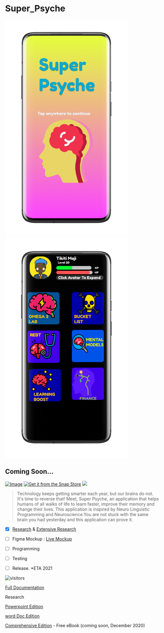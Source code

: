 # Super_Psyche

<img src="Images/1595285323180.png" width=400 >  <img src="Images/2.png" width=400 >

## Coming Soon...

[![Image](https://i.imgur.com/Z7qKuho.png)](play-store-link)     [![Get it from the Snap Store](https://snapcraft.io/static/images/badges/en/snap-store-black.svg)]()   <img src="https://f-droid.org/wiki/images/0/06/F-Droid-button_get-it-on.png">

> Technology keeps getting smarter each year, but our brains do not. It's time to reverse that! Meet, Super Psyche, an application that helps humans of all walks of life to learn faster, improve their memory and change their lives. This application is inspired by Neuro Linguistic Programming and Neuroscience.You are not stuck with the same brain you had yesterday and this application can prove it. 

- [x] [Research](https://github.com/33nanoseconds/awesome-Neuro-Linguistic-Programming) & [Extensive Research](https://sheets.arcaneoffice.com/View.aspx?info=eyJmbiI6IkRhdGEgQ29uc3VtcHRpb24ueGxzeCIsImwiOiJodHRwczovL2dhaWEuYmxvY2tzdGFjay5vcmcvaHViLzEzcTViOTJUekN1cnFLdWJ5OTI5eVNWR2NkZnJNOUNOTkQvODA4ZTgxODBjYzc3YjhjN2JhZDNlMTc5MzRiZTFlZmFhYTNiMTQ5ODhiNjY2MzczZWMxZWZjZGM3MjI2NjZmZCIsInBrIjoiM2UyNTQ4ZWQ2YmIzNTZjMGQ3ZGY3MGM4ZDk3OTA5NjQ4MjY0MDdjOGNlNjY1YmFiZDk2MjA0ZmViNzdmMjI1ZiIsIml2IjoiMzRiMzZlNmY3MzAxODM2OTNiMTk0ZjVmOTUwODk3NzkifQ==)
- [ ] Figma Mockup <!-- ![Image name](/images/image.png) or (link to image.png) --> : [Live Mockup](https://www.figma.com/file/zN98jDnM9LpLAe7RxeCYaq/Super-Psyche?node-id=0%3A1)

- [ ] Programming

- [ ] Testing

- [ ] Release.   *ETA 2021


 ![visitors](https://visitor-badge.laobi.icu/badge?page_id=33nanoseconds.Super_Psyche)
 
 [Full Documentation](https://github.com/33nanoseconds/Super_Psyche/wiki)
 
 Research
 
 [Powerpoint Edition](https://docs.google.com/presentation/d/1MlaihAx6TEqfneiyi7D0FL3pS1UL2U4OfzCMcQk7JIo/edit?usp=sharing)
 
 [word Doc Edition](https://docs.arcaneoffice.com/View.aspx?info=eyJmbiI6IlRoZSBMaW1pdGF0aW9ucyBvZiBCZWluZyBIdW1hbi5kb2N4IiwibCI6Imh0dHBzOi8vZ2FpYS5ibG9ja3N0YWNrLm9yZy9odWIvMUNuSnJqTFVuOUJFOE44Y2ZpdHFNM3BkWEpyRGhoVEFiZC9iMGVjNmRlMjU0ZGQxY2I3MTA5NDA4NTQzZGYzMDk0YzBhZDBiNmM5OWEwODUwMzYwNGYwOGMyMTc4ZmJlZDRjIiwicGsiOiIxMTBmODIzYmZjNzdiMzdjZjc0YjRlNWY0ZTQzZmRhZDc0MzcxZjVhYmRkNmI0YTA3NjE4N2U2N2ZkZjhiNzY0IiwiaXYiOiIwMGZmZjhmYzg3OTEzOGFmMzYzZmYyY2UzNTg0MWVmOSJ9)
 
 [Comprehensive Edition](N/A) - Free eBook (coming soon, December 2020)
